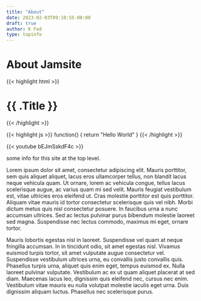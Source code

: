 ```yaml
---
title: "About"
date: 2023-02-03T09:10:55-08:00
draft: true
author: K Fed
type: topinfo
---
```


# About Jamsite

{{< highlight html >}}
<h1 class="post-title" style="color:{{ $titleColor }};">{{ .Title }}</h1>
<div class="post-line"></div>
{{< /highlight >}}

{{< highlight js >}}
function() {
	return "Hello World"
}
{{< /highlight >}}

{{< youtube bEJmSskdF4c >}}

some info for this site at the top level.

Lorem ipsum dolor sit amet, consectetur adipiscing elit. Mauris porttitor, sem quis aliquet aliquet, lacus eros ullamcorper tellus, non blandit lacus neque vehicula quam. Ut ornare, lorem ac vehicula congue, tellus lacus scelerisque augue, ac varius quam mi sed velit. Mauris feugiat vestibulum est, vitae ultricies eros eleifend ut. Cras molestie porttitor est quis porttitor. Aliquam vitae mauris id tortor consectetur scelerisque quis vel nibh. Morbi dictum metus quis nisl consectetur posuere. In faucibus urna a nunc accumsan ultrices. Sed ac lectus pulvinar purus bibendum molestie laoreet sed magna. Suspendisse nec lectus commodo, maximus mi eget, ornare tortor.

Mauris lobortis egestas nisl in laoreet. Suspendisse vel quam at neque fringilla accumsan. In in tincidunt odio, sit amet egestas nisl. Vivamus euismod turpis tortor, sit amet vulputate augue consectetur vel. Suspendisse vestibulum ultrices urna, eu convallis justo convallis quis. Phasellus turpis urna, aliquet quis enim eget, tempus euismod ex. Nulla laoreet pulvinar vulputate. Vestibulum ac ex ut quam aliquet placerat at sed diam. Maecenas lacus leo, dignissim quis eleifend nec, cursus nec enim. Vestibulum vitae mauris eu nulla volutpat molestie iaculis eget urna. Duis dignissim aliquam luctus. Phasellus nec scelerisque purus.
